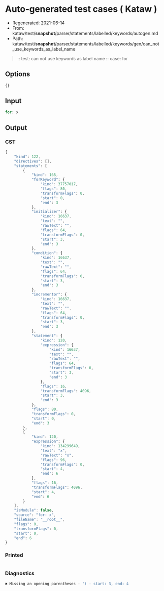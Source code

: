 # Auto-generated test cases ( Kataw )
- Regenerated: 2021-06-14
- From: kataw/test/__snapshot__/parser/statements/labelled/keywords/autogen.md
- Path: kataw/test/__snapshot__/parser/statements/labelled/keywords/gen/can_not_use_keywords_as_label_name
> :: test: can not use keywords as label name
> :: case: for
## Options

`````js
{}
`````
## Input

`````js
for: x
`````
## Output

### CST

```javascript
{
    "kind": 122,
    "directives": [],
    "statements": [
        {
            "kind": 165,
            "forKeyword": {
                "kind": 37757017,
                "flags": 80,
                "transformFlags": 0,
                "start": 0,
                "end": 3
            },
            "initializer": {
                "kind": 16637,
                "text": "",
                "rawText": "",
                "flags": 64,
                "transformFlags": 0,
                "start": 3,
                "end": 3
            },
            "condition": {
                "kind": 16637,
                "text": "",
                "rawText": "",
                "flags": 64,
                "transformFlags": 0,
                "start": 3,
                "end": 3
            },
            "incrementor": {
                "kind": 16637,
                "text": "",
                "rawText": "",
                "flags": 64,
                "transformFlags": 0,
                "start": 3,
                "end": 3
            },
            "statement": {
                "kind": 120,
                "expression": {
                    "kind": 16637,
                    "text": "",
                    "rawText": "",
                    "flags": 64,
                    "transformFlags": 0,
                    "start": 3,
                    "end": 3
                },
                "flags": 16,
                "transformFlags": 4096,
                "start": 3,
                "end": 3
            },
            "flags": 80,
            "transformFlags": 0,
            "start": 0,
            "end": 3
        },
        {
            "kind": 120,
            "expression": {
                "kind": 134299649,
                "text": "x",
                "rawText": "x",
                "flags": 96,
                "transformFlags": 0,
                "start": 4,
                "end": 6
            },
            "flags": 16,
            "transformFlags": 4096,
            "start": 4,
            "end": 6
        }
    ],
    "isModule": false,
    "source": "for: x",
    "fileName": "__root__",
    "flags": 0,
    "transformFlags": 0,
    "start": 0,
    "end": 6
}
```

### Printed

```javascript

```

### Diagnostics

```javascript
✖ Missing an opening parentheses - '( - start: 3, end: 4

```

